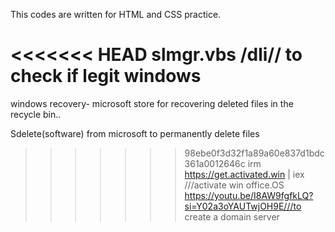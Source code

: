 This codes are written for HTML and CSS practice.

<<<<<<< HEAD
 slmgr.vbs /dli// to check if legit windows
=======
windows recovery- microsoft store for recovering deleted files in the recycle bin..

Sdelete(software) from microsoft to permanently delete files
>>>>>>> 98ebe0f3d32f1a89a60e837d1bdc361a0012646c
irm https://get.activated.win | iex ///activate win office.OS
https://youtu.be/I8AW9fgfkLQ?si=Y02a3oYAUTwjOH9E///to create a domain server
